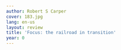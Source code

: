 ```yaml
---
author: Robert S Carper
cover: 183.jpg
lang: en-us
layout: review
title: 'Focus: the railroad in transition'
year: 0
---
```


